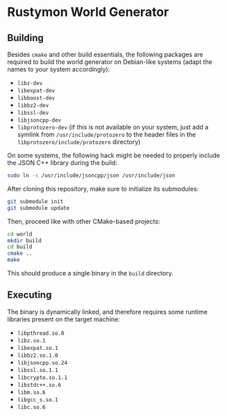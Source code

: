 # Rustymon World Generator

## Building

Besides `cmake` and other build essentials, the following packages
are required to build the world generator on Debian-like systems
(adapt the names to your system accordingly):

- `libz-dev`
- `libexpat-dev`
- `libboost-dev`
- `libbz2-dev`
- `libssl-dev`
- `libjsoncpp-dev`
- `libprotozero-dev` (if this is not available on your system, just
  add a symlink from `/usr/include/protozero` to the header files
  in the `libprotozero/include/protozero` directory)

On some systems, the following hack might be needed to properly
include the JSON C++ library during the build:

```sh
sudo ln -s /usr/include/jsoncpp/json /usr/include/json
```

After cloning this repository, make sure to initialize its submodules:

```sh
git submodule init
git submodule update
```

Then, proceed like with other CMake-based projects:

```sh
cd world
mkdir build
cd build
cmake ..
make
```

This should produce a single binary in the `build` directory.

## Executing

The binary is dynamically linked, and therefore requires
some runtime libraries present on the target machine:

- `libpthread.so.0`
- `libz.so.1`
- `libexpat.so.1`
- `libbz2.so.1.0`
- `libjsoncpp.so.24`
- `libssl.so.1.1`
- `libcrypto.so.1.1`
- `libstdc++.so.6`
- `libm.so.6`
- `libgcc_s.so.1`
- `libc.so.6`
